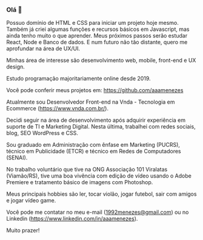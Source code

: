 ### Olá 👋

Possuo domínio de HTML e CSS para iniciar um projeto hoje mesmo. Também já criei algumas funções e recursos básicos em Javascript, mas ainda tenho muito o que aprender. Meus próximos passos serão estudar React, Node e Banco de dados. E num futuro não tão distante, quero me aprofundar na área de UX/UI.

Minhas área de interesse são desenvolvimento web, mobile, front-end e UX design.

Estudo programação majoritariamente online desde 2019.

Você pode conferir meus projetos em: https://github.com/aaamenezes

Atualmente sou Desenvolvedor Front-end na Vnda - Tecnologia em Ecommerce (https://www.vnda.com.br/).

Decidi seguir na área de desenvolvimento após adquirir experiência em suporte de TI e Marketing Digital. Nesta última, trabalhei com redes sociais, blog, SEO WordPress e CSS.

Sou graduado em Administração com ênfase em Marketing (PUCRS), técnico em Publicidade (ETCR) e técnico em Redes de Computadores (SENAI).

No trabalho voluntário que tive na ONG Associação 101 Viralatas (Viamão/RS), tive uma boa vivência com edição de vídeo usando o Adobe Premiere e tratamento básico de imagens com Photoshop.

Meus principais hobbies são ler, tocar violão, jogar futebol, sair com amigos e jogar vídeo game.

Você pode me contatar no meu e-mail (1992menezes@gmail.com) ou no Linkedin (https://www.linkedin.com/in/aaamenezes).

Muito prazer!



<!--

EMOJIS https://gist.github.com/tgmarinho/6cf35ac45644a0b68a45069d23c2e4b6
https://www.emojicopy.com/

Mesmo banner do linkedin

https://blog.rocketseat.com.br/o-que-e-readme-e-porque-e-tao-importante/
https://blog.rocketseat.com.br/como-fazer-um-bom-readme/

Rockerseat starter colocar projeto

**aaamenezes/aaamenezes** is a ✨ _special_ ✨ repository because its `README.md` (this file) appears on your GitHub profile.

Here are some ideas to get you started:

- 🔭 I’m currently working on ...
- 🌱 I’m currently learning ...
- 👯 I’m looking to collaborate on ...
- 🤔 I’m looking for help with ...
- 💬 Ask me about ...
- 📫 How to reach me: ...
- 😄 Pronouns: ...
- ⚡ Fun fact: ...
-->
